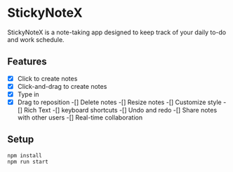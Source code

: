 # StickyNoteX
StickyNoteX is a note-taking app designed to keep track of your daily to-do and work schedule.

## Features
-[x] Click to create notes
-[x] Click-and-drag to create notes
-[x] Type in
-[x] Drag to reposition
-[] Delete notes
-[] Resize notes
-[] Customize style
-[] Rich Text
-[] keyboard shortcuts
-[] Undo and redo
-[] Share notes with other users
-[] Real-time collaboration

## Setup
```
npm install
npm run start
```
